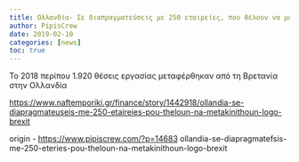 ```yaml
---
title: Ολλανδία- Σε διαπραγματεύσεις με 250 εταιρείες, που θέλουν να μετακινηθούν λόγω Brexit
author: PipisCrew
date: 2019-02-10
categories: [news]
toc: true
---
```


To 2018 περίπου 1.920 θέσεις εργασίας μεταφέρθηκαν από τη Βρετανία στην Ολλανδία

https://www.naftemporiki.gr/finance/story/1442918/ollandia-se-diapragmateuseis-me-250-etaireies-pou-theloun-na-metakinithoun-logo-brexit

origin - https://www.pipiscrew.com/?p=14683 ollandia-se-diapragmatefsis-me-250-eteries-pou-theloun-na-metakinithoun-logo-brexit